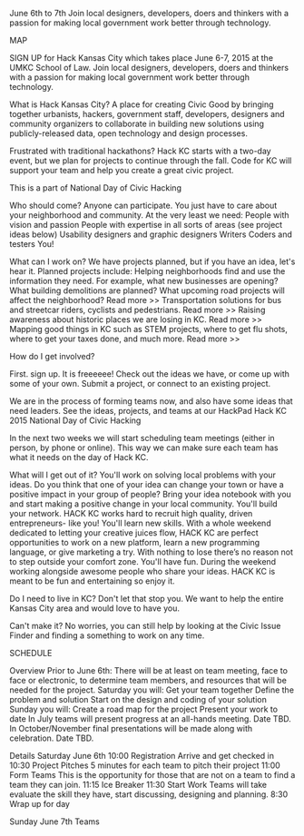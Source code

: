 June 6th to 7th
Join local designers, developers, doers and
thinkers with a passion for making local government work better
through technology.

MAP


SIGN UP for Hack Kansas City which takes place June 6-7, 2015 at
the UMKC School of Law. Join local designers, developers, doers and
thinkers with a passion for making local government work better
through technology.

 What is Hack Kansas City?
A place for creating Civic Good by bringing together urbanists, hackers,
government staff, developers, designers and community organizers
to collaborate in building new solutions using publicly-released data,
open technology and design processes.

Frustrated with traditional hackathons? Hack KC starts with a two-day event, but we plan for projects to continue through the fall.  Code for KC will support your team and help you create a great civic project.

This is a part of National Day of Civic Hacking

Who should come?
Anyone can participate. You just have to care about your neighborhood and community. 
At the very least we need:
People with vision and passion
People with expertise in all sorts of areas (see project ideas below)
Usability designers and graphic designers
Writers
Coders and testers
You!

What can I work on?
We have projects planned, but if you have an idea, let's hear it. Planned projects include: 
Helping neighborhoods find and use the information they need. For example, what new businesses are opening? What building demolitions are planned? What upcoming road projects will affect the neighborhood?  Read more >>
Transportation solutions for bus and streetcar riders, cyclists and pedestrians.  Read more >>
Raising awareness about historic places we are losing in KC.  Read more >>
Mapping good things in KC such as STEM projects, where to get flu shots, where to get your taxes done, and much more.  Read more >>

 How do I get involved?
 
First. sign up. It is freeeeee!
Check out the ideas we have, or come up with some of your own.
Submit a project, or connect to an existing project.

We are in the process of forming teams now, and also have some ideas
that need leaders.  See the ideas, projects, and teams at our HackPad
Hack KC 2015 National Day of Civic Hacking

In the next two weeks we will start scheduling team meetings (either in person, by phone or online).  This way we
can make sure each team has what it needs on the day of Hack KC.

What will I get out of it?
You'll work on solving local problems with your ideas. Do you think that one of your
idea can change your town or have a positive impact in your group
of people? Bring your idea notebook with you and start making a
positive change in your local community.
You'll build your network. HACK KC works hard to recruit high quality,
driven entrepreneurs- like you!
You'll learn new skills. With a whole weekend dedicated to letting your
creative juices flow, HACK KC are perfect opportunities to work on
a new platform, learn a new programming language, or give marketing
a try.  With nothing to lose there’s no reason not to step outside
your comfort zone.
You'll have fun. During the weekend working alongside awesome people who
share your ideas. HACK KC is meant to be fun and entertaining so
enjoy it.

Do I need to live in KC?
Don't let that stop you.  We want to help the entire Kansas City area and would love to have you.

Can't make it?
 No worries, you can still help by looking at the Civic Issue Finder
and finding a something to work on any time.


 SCHEDULE

 Overview 
 Prior to June 6th: There will be at least on team meeting, face to face or electronic, 
 to determine team members, and 
 resources that will be needed for the project.
Saturday you will:
Get your team together
Define the problem and solution
Start on the design and coding of your solution
Sunday you will:
Create a road map for the project
Present your work to date
In July teams will present progress at an all-hands meeting.  Date TBD.
In October/November final presentations will be made along with celebration. Date TBD.

Details
Saturday June 6th
10:00 Registration               Arrive and get checked in
10:30 Project Pitches             5 minutes for each team to pitch their project
11:00 Form Teams                 This is the opportunity for those that are not on a team to find a team they can join.
11:15 Ice Breaker
11:30 Start Work                 Teams will take evaluate the skill they have, start discussing, designing and planning.
8:30  Wrap up for day

Sunday June 7th
Teams 
